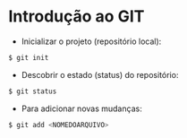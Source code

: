 # Introdução ao GIT

- Inicializar o projeto (repositório local):

```bash
$ git init
```

- Descobrir o estado (status) do repositório:

```bash
$ git status
```

- Para adicionar novas mudanças:

```bash
$ git add <NOMEDOARQUIVO>
```
